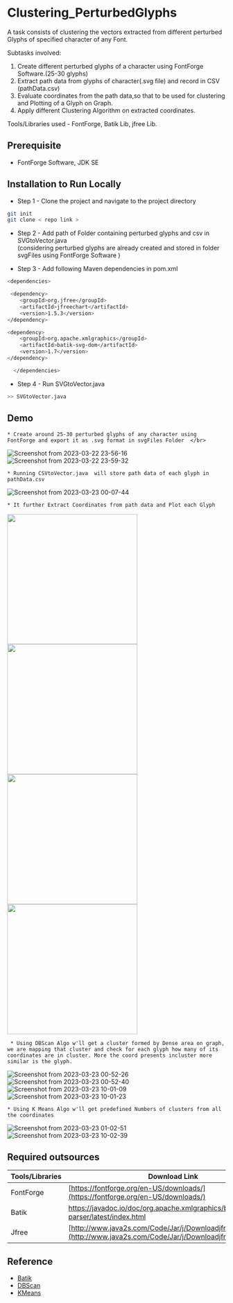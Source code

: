 # Clustering_PerturbedGlyphs

A task consists of clustering the vectors extracted from different perturbed Glyphs of specified character of any Font.

Subtasks involved:
1. Create different perturbed glyphs of a character using FontForge Software.(25-30 glyphs)
2. Extract path data from glyphs of character(.svg file) and record in CSV (pathData.csv)
3. Evaluate coordinates from the path data,so that to be used for clustering and Plotting of a Glyph on Graph.
4. Apply different Clustering Algorithm on extracted coordinates.


Tools/Libraries used - FontForge, Batik Lib, jfree Lib.

## Prerequisite 

- FontForge Software, JDK SE
 

## Installation to Run Locally

 -  Step 1 - Clone the project and navigate to the project directory
  
```bash
git init 
git clone < repo link >

```

  -  Step 2 - Add path of Folder containing perturbed glyphs and csv in SVGtoVector.java  </br>
(considering perturbed glyphs are already created and stored in folder svgFiles using FontForge Software )

  -  Step 3 - Add following Maven dependencies in pom.xml
```bash
<dependencies>

 <dependency>
    <groupId>org.jfree</groupId>
    <artifactId>jfreechart</artifactId>
    <version>1.5.3</version>
</dependency>

<dependency>
    <groupId>org.apache.xmlgraphics</groupId>
    <artifactId>batik-svg-dom</artifactId>
    <version>1.7</version>
</dependency>

  </dependencies>

```
  -  Step 4 - Run SVGtoVector.java
```bash
>> SVGtoVector.java
```


## Demo

    * Create around 25-30 perturbed glyphs of any character using FontForge and export it as .svg format in svgFiles Folder  </br>

![Screenshot from 2023-03-22 23-56-16](https://user-images.githubusercontent.com/74758376/227002187-9a8be948-4ce0-4edc-9ad7-444c8c15bf94.png)
![Screenshot from 2023-03-22 23-59-32](https://user-images.githubusercontent.com/74758376/227002837-0ba4f6a4-ca95-4000-9499-652cc3cc72a7.png)

    * Running CSVtoVector.java  will store path data of each glyph in pathData.csv
    
![Screenshot from 2023-03-23 00-07-44](https://user-images.githubusercontent.com/74758376/227004764-dd9daae6-ddb4-4696-923e-accb82bab6f1.png)

    * It further Extract Coordinates from path data and Plot each Glyph 

<img src="https://user-images.githubusercontent.com/74758376/227006268-ec2c483c-8309-4e07-8773-d529a2807da9.png" width="300">
<img src="https://user-images.githubusercontent.com/74758376/227006372-ccceb59a-d12a-480e-b73a-d664226c8f7c.png" width="300">
<img src="https://user-images.githubusercontent.com/74758376/227006447-7b4affff-e40e-4c64-bf57-8afff3a5c520.png" width="300">
<img src="https://user-images.githubusercontent.com/74758376/227006520-bac64d82-c77a-45a3-bf9c-da0b3e7cf51f.png" width="300">



     * Using DBScan Algo w'll get a cluster formed by Dense area on graph, we are mapping that cluster and check for each glyph how many of its coordinates are in cluster. More the coord presents incluster more similar is the glyph.
     
![Screenshot from 2023-03-23 00-52-26](https://user-images.githubusercontent.com/74758376/227014313-a648dc36-170d-4183-9167-ea00ae9c8088.png)
![Screenshot from 2023-03-23 00-52-40](https://user-images.githubusercontent.com/74758376/227014379-4d784a4f-1c9f-404b-8e14-9c66147da3cb.png)
![Screenshot from 2023-03-23 10-01-09](https://user-images.githubusercontent.com/74758376/227104011-e6daee92-0fec-4c7e-95e7-7bfeda0d8adb.png)
![Screenshot from 2023-03-23 10-01-23](https://user-images.githubusercontent.com/74758376/227104063-f424fbe5-d202-457d-aecf-0ad704d57794.png)


    * Using K Means Algo w'll get predefined Numbers of clusters from all the coordinates
    
   ![Screenshot from 2023-03-23 01-02-51](https://user-images.githubusercontent.com/74758376/227016545-1f37e848-96d6-4580-8a99-a457333036ea.png)
![Screenshot from 2023-03-23 10-02-39](https://user-images.githubusercontent.com/74758376/227103956-6f2d6719-8fb5-41b0-a753-f1d79c04c674.png)



## Required outsources

| Tools/Libraries             | Download Link                                                                |
| ----------------- | ------------------------------------------------------------------ |
| FontForge| [https://fontforge.org/en-US/downloads/](https://fontforge.org/en-US/downloads/)|
| Batik |https://javadoc.io/doc/org.apache.xmlgraphics/batik-parser/latest/index.html|
| Jfree |[http://www.java2s.com/Code/Jar/j/Downloadjfreechartjar.html](http://www.java2s.com/Code/Jar/j/Downloadjfreechartjar.html)| |



## Reference 

- [Batik](https://xmlgraphics.apache.org/batik/)
- [DBScan](https://www.geeksforgeeks.org/dbscan-clustering-in-ml-density-based-clustering/)
- [KMeans](https://www.javatpoint.com/k-means-clustering-algorithm-in-machine-learning)




